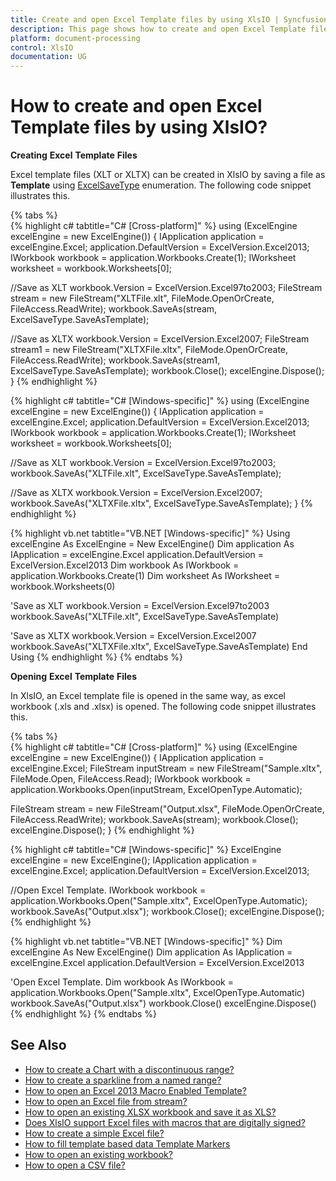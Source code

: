 ```yaml
---
title: Create and open Excel Template files by using XlsIO | Syncfusion
description: This page shows how to create and open Excel Template files using Syncfusion .NET Excel library (XlsIO).
platform: document-processing
control: XlsIO
documentation: UG
---
```


# How to create and open Excel Template files by using XlsIO?

**Creating** **Excel** **Template** **Files**

Excel template files (XLT or XLTX) can be created in XlsIO by saving a file as **Template** using [ExcelSaveType](https://help.syncfusion.com/cr/file-formats/Syncfusion.XlsIO.ExcelSaveType.html) enumeration. The following code snippet illustrates this.

{% tabs %}  
{% highlight c# tabtitle="C# [Cross-platform]" %}
using (ExcelEngine excelEngine = new ExcelEngine())
{
  IApplication application = excelEngine.Excel;
  application.DefaultVersion = ExcelVersion.Excel2013;
  IWorkbook workbook = application.Workbooks.Create(1);
  IWorksheet worksheet = workbook.Worksheets[0];

  //Save as XLT
  workbook.Version = ExcelVersion.Excel97to2003;
  FileStream stream = new FileStream("XLTFile.xlt", FileMode.OpenOrCreate, FileAccess.ReadWrite);
  workbook.SaveAs(stream, ExcelSaveType.SaveAsTemplate);

  //Save as XLTX
  workbook.Version = ExcelVersion.Excel2007;
  FileStream stream1 = new FileStream("XLTXFile.xltx", FileMode.OpenOrCreate, FileAccess.ReadWrite);
  workbook.SaveAs(stream1, ExcelSaveType.SaveAsTemplate);
  workbook.Close();
  excelEngine.Dispose();
}
{% endhighlight %}

{% highlight c# tabtitle="C# [Windows-specific]" %}
using (ExcelEngine excelEngine = new ExcelEngine())
{
  IApplication application = excelEngine.Excel;
  application.DefaultVersion = ExcelVersion.Excel2013;
  IWorkbook workbook = application.Workbooks.Create(1);
  IWorksheet worksheet = workbook.Worksheets[0];

  //Save as XLT
  workbook.Version = ExcelVersion.Excel97to2003;
  workbook.SaveAs("XLTFile.xlt", ExcelSaveType.SaveAsTemplate);

  //Save as XLTX
  workbook.Version = ExcelVersion.Excel2007;
  workbook.SaveAs("XLTXFile.xltx", ExcelSaveType.SaveAsTemplate);
}
{% endhighlight %}

{% highlight vb.net tabtitle="VB.NET [Windows-specific]" %}
Using excelEngine As ExcelEngine = New ExcelEngine()
  Dim application As IApplication = excelEngine.Excel
  application.DefaultVersion = ExcelVersion.Excel2013
  Dim workbook As IWorkbook = application.Workbooks.Create(1)
  Dim worksheet As IWorksheet = workbook.Worksheets(0)

  'Save as XLT
  workbook.Version = ExcelVersion.Excel97to2003
  workbook.SaveAs("XLTFile.xlt", ExcelSaveType.SaveAsTemplate)

  'Save as XLTX
  workbook.Version = ExcelVersion.Excel2007
  workbook.SaveAs("XLTXFile.xltx", ExcelSaveType.SaveAsTemplate)
End Using
{% endhighlight %}
{% endtabs %}  

**Opening** **Excel** **Template** **Files**

In XlsIO, an Excel template file is opened in the same way, as excel workbook (.xls and .xlsx) is opened. The following code snippet illustrates this.

{% tabs %}  
{% highlight c# tabtitle="C# [Cross-platform]" %}
using (ExcelEngine excelEngine = new ExcelEngine())
{
  IApplication application = excelEngine.Excel;
  FileStream inputStream = new FileStream("Sample.xltx", FileMode.Open, FileAccess.Read);
  IWorkbook workbook = application.Workbooks.Open(inputStream, ExcelOpenType.Automatic);

  FileStream stream = new FileStream("Output.xlsx", FileMode.OpenOrCreate, FileAccess.ReadWrite);
  workbook.SaveAs(stream);
  workbook.Close();
  excelEngine.Dispose();
}
{% endhighlight %}

{% highlight c# tabtitle="C# [Windows-specific]" %}
ExcelEngine excelEngine = new ExcelEngine();
IApplication application = excelEngine.Excel;
application.DefaultVersion = ExcelVersion.Excel2013;

//Open Excel Template.
IWorkbook workbook = application.Workbooks.Open("Sample.xltx", ExcelOpenType.Automatic);
workbook.SaveAs("Output.xlsx");
workbook.Close();
excelEngine.Dispose();
{% endhighlight %}

{% highlight vb.net tabtitle="VB.NET [Windows-specific]" %}
Dim excelEngine As New ExcelEngine()
Dim application As IApplication = excelEngine.Excel
application.DefaultVersion = ExcelVersion.Excel2013

'Open Excel Template.
Dim workbook As IWorkbook = application.Workbooks.Open("Sample.xltx", ExcelOpenType.Automatic)
workbook.SaveAs("Output.xlsx")
workbook.Close()
excelEngine.Dispose()
{% endhighlight %}
{% endtabs %}  

## See Also

* [How to create a Chart with a discontinuous range?](how-to-create-a-chart-with-a-discontinuous-range)
* [How to create a sparkline from a named range?](how-to-create-a-sparkline-from-a-named-range)
* [How to open an Excel 2013 Macro Enabled Template?](how-to-open-an-excel-2013-macro-enabled-template)
* [How to open an Excel file from stream?](how-to-open-an-excel-file-from-stream)
* [How to open an existing XLSX workbook and save it as XLS?](how-to-open-an-existing-xlsx-workbook-and-save-it-as-xls)
* [Does XlsIO support Excel files with macros that are digitally signed?](does-xlsio-support-excel-files-with-macros-that-are-digitally-signed)
* [How to create a simple Excel file?](https://help.syncfusion.com/file-formats/xlsio/getting-started-create-excel-file-csharp-vbnet#create-a-simple-excel-file)
* [How to fill template based data Template Markers](https://help.syncfusion.com/file-formats/xlsio/getting-started-create-excel-file-csharp-vbnet#template-based-data-filling-using-template-markers)
* [How to open an existing workbook?](https://help.syncfusion.com/file-formats/xlsio/loading-and-saving-workbook#opening-an-existing-workbook)
* [How to open a CSV file?](https://help.syncfusion.com/file-formats/xlsio/working-with-excel-worksheet#open-a-csv-file)
